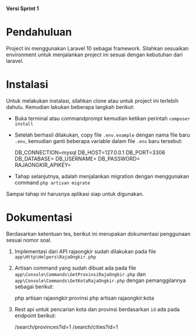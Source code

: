 
**Versi Sprint 1**

# Pendahuluan

Project ini menggunakan Laravel 10 sebagai framework. Silahkan sesuaikan environment untuk menjalankan project ini sesuai dengan kebutuhan dari laravel. 


# Instalasi

Untuk melakukan instalasi, silahkan clone atau untuk project ini terlebih dahulu. Kemudian lakukan beberapa langkah berikut:

 - Buka terminal atau commandprompt kemudian ketikan perintah `composer install`
 - Setelah berhasil dilakukan, copy file `.env.example` dengan nama file baru `.env`, kemudian ganti beberapa variable dalam file `.env` baru tersebut:
 

    DB_CONNECTION=mysql
    DB_HOST=127.0.0.1
    DB_PORT=3306
    DB_DATABASE=
    DB_USERNAME=
    DB_PASSWORD=
    RAJAONGKIR_APIKEY=

- Tahap selanjutnya, adalah menjalankan migration dengan menggunakan command `php artisan migrate`

Sampai tahap ini harusnya aplikasi siap untuk digunakan. 

 # Dokumentasi  
 Berdasarkan ketentuan tes, berikut ini merupakan dokumentasi penggunaan sesuai nomor soal.

 1. Implementasi dari API rajaongkir sudah dilakukan pada file `app\Http\Helpers\RajaOngkir.php`
 2. Artisan command yang sudah dibuat ada pada file `app\Console\Commands\GetProvinsiRajaOngkir.php` dan `app\Console\Commands\GetKotaRajaOngkir.php` dengan pemanggilannya sebagai berikut:

     php artisan rajaongkir:provinsi
     php artisan rajaongkir:kota
3. Rest api untuk pencarian kota dan provinsi berdasarkan `id` ada pada endpoint berikut:

    /search/provinces?id=1
    /search/cities?id=1
